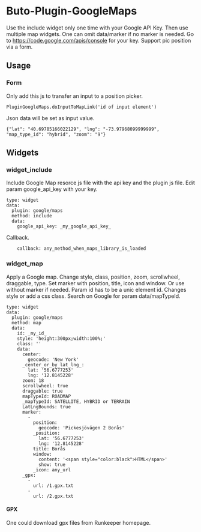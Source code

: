 # Buto-Plugin-GoogleMaps

<p>Use the include widget only one time with your Google API Key. 
Then use multiple map widgets. 
One can omit data/marker if no marker is needed. 
Go to <a href="https://code.google.com/apis/console">https://code.google.com/apis/console</a> for your key.
Support pic position via a form.</p>

<a name="key_0"></a>

## Usage



<a name="key_0_0"></a>

### Form

<p>Only add this js to transfer an input to a position picker.</p>
<pre><code>PluginGoogleMaps.doInputToMapLink('id of input element')</code></pre>
<p>Json data will be set as input value. </p>
<pre><code>{"lat": "40.69785166022129", "lng": "-73.97968099999999", "map_type_id": "hybrid", "zoom": "9"}</code></pre>

<a name="key_1"></a>

## Widgets



<a name="key_1_0"></a>

### widget_include

<p>Include Google Map resorce js file with the api key and the plugin js file. Edit param google_api_key with your key.</p>
<pre><code>type: widget
data:
  plugin: google/maps
  method: include
  data:
    google_api_key: _my_google_api_key_</code></pre>
<p>Callback.</p>
<pre><code>    callback: any_method_when_maps_library_is_loaded</code></pre>

<a name="key_1_1"></a>

### widget_map

<p>Apply a Google map. 
Change style, class, position, zoom, scrollwheel, draggable, type. Set marker with position, title, icon and window. 
Or use without marker if needed.
Param id has to be a unic element id. 
Changes style or add a css class. 
Search on Google for param data/mapTypeId.</p>
<pre><code>type: widget
data:
  plugin: google/maps
  method: map
  data:
    id: _my_id_
    style: 'height:300px;width:100%;'
    class: ''
    data:
      center:
        geocode: 'New York'
      _center_or_by_lat_lng_:
        lat: '56.6777253'
        lng: '12.8145228'
      zoom: 18
      scrollwheel: true
      draggable: true
      mapTypeId: ROADMAP
      _mapTypeId: SATELLITE, HYBRID or TERRAIN
      LatLngBounds: true
      marker:
        -
          position:
            geocode: 'Pickesjövägen 2 Borås'
          _position:
            lat: '56.6777253'
            lng: '12.8145228'
          title: Borås
          window:
            content: '&lt;span style="color:black"&gt;HTML&lt;/span&gt;'
            show: true
          _icon: any_url
      _gpx:
        -
          url: /1.gpx.txt
        -
          url: /2.gpx.txt</code></pre>

<a name="key_1_1_0"></a>

#### GPX

<p>One could download gpx files from Runkeeper homepage.</p>

